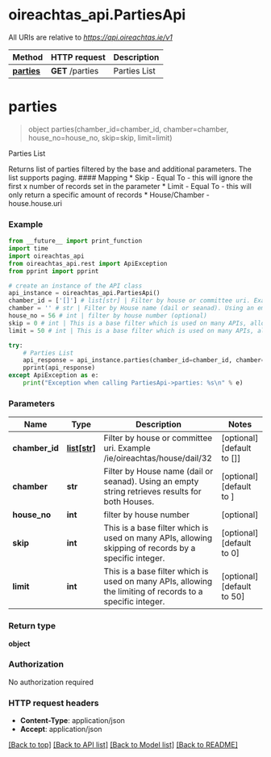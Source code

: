 # oireachtas_api.PartiesApi

All URIs are relative to *https://api.oireachtas.ie/v1*

Method | HTTP request | Description
------------- | ------------- | -------------
[**parties**](PartiesApi.md#parties) | **GET** /parties | Parties List


# **parties**
> object parties(chamber_id=chamber_id, chamber=chamber, house_no=house_no, skip=skip, limit=limit)

Parties List

Returns list of parties filtered by the base and additional parameters. The list supports paging. #### Mapping * Skip - Equal To - this will ignore the first x number of records set in the parameter * Limit - Equal To - this will only return a specific amount of records * House/Chamber - house.house.uri 

### Example
```python
from __future__ import print_function
import time
import oireachtas_api
from oireachtas_api.rest import ApiException
from pprint import pprint

# create an instance of the API class
api_instance = oireachtas_api.PartiesApi()
chamber_id = ['[]'] # list[str] | Filter by house or committee uri. Example  /ie/oireachtas/house/dail/32  (optional) (default to [])
chamber = '' # str | Filter by House name (dail or seanad). Using an empty string retrieves results for both Houses.  (optional) (default to )
house_no = 56 # int | filter by house number (optional)
skip = 0 # int | This is a base filter which is used on many APIs, allowing skipping of records by a specific integer. (optional) (default to 0)
limit = 50 # int | This is a base filter which is used on many APIs, allowing the limiting of records to a specific integer. (optional) (default to 50)

try:
    # Parties List
    api_response = api_instance.parties(chamber_id=chamber_id, chamber=chamber, house_no=house_no, skip=skip, limit=limit)
    pprint(api_response)
except ApiException as e:
    print("Exception when calling PartiesApi->parties: %s\n" % e)
```

### Parameters

Name | Type | Description  | Notes
------------- | ------------- | ------------- | -------------
 **chamber_id** | [**list[str]**](str.md)| Filter by house or committee uri. Example  /ie/oireachtas/house/dail/32  | [optional] [default to []]
 **chamber** | **str**| Filter by House name (dail or seanad). Using an empty string retrieves results for both Houses.  | [optional] [default to ]
 **house_no** | **int**| filter by house number | [optional] 
 **skip** | **int**| This is a base filter which is used on many APIs, allowing skipping of records by a specific integer. | [optional] [default to 0]
 **limit** | **int**| This is a base filter which is used on many APIs, allowing the limiting of records to a specific integer. | [optional] [default to 50]

### Return type

**object**

### Authorization

No authorization required

### HTTP request headers

 - **Content-Type**: application/json
 - **Accept**: application/json

[[Back to top]](#) [[Back to API list]](../README.md#documentation-for-api-endpoints) [[Back to Model list]](../README.md#documentation-for-models) [[Back to README]](../README.md)

